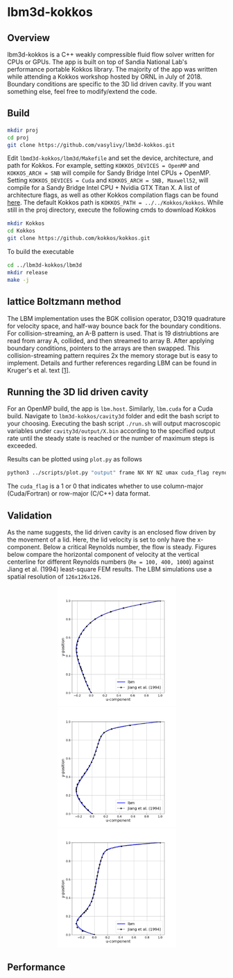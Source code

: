 # lbm3d-kokkos
## Overview
lbm3d-kokkos is a C++ weakly compressible fluid flow solver written for CPUs or GPUs. The app is built on top of Sandia National Lab's performance portable Kokkos library. The majority of the app was written while attending a Kokkos workshop hosted by ORNL in July of 2018. Boundary conditions are specific to the 3D lid driven cavity. If you want something else, feel free to modify/extend the code.
## Build
```bash
mkdir proj
cd proj
git clone https://github.com/vasylivy/lbm3d-kokkos.git
```
Edit `lbmd3d-kokkos/lbm3d/Makefile` and set the device, architecture, and path for Kokkos. For example, setting `KOKKOS_DEVICES = OpenMP` and `KOKKOS_ARCH = SNB` will compile for Sandy Bridge Intel CPUs + OpenMP. Setting `KOKKOS_DEVICES = Cuda` and `KOKKOS_ARCH = SNB, Maxwell52`, will compile for a Sandy Bridge Intel CPU +  Nvidia GTX Titan X. A list of architecture flags, as well as other Kokkos compilation flags can be found [here](https://github.com/kokkos/kokkos/wiki/Compiling). The default Kokkos path is `KOKKOS_PATH = ../../Kokkos/kokkos`. While still in the proj directory, execute the following cmds to download Kokkos
```bash
mkdir Kokkos
cd Kokkos
git clone https://github.com/kokkos/kokkos.git
```
To build the executable
```bash
cd ../lbm3d-kokkos/lbm3d
mkdir release
make -j
```
## lattice Boltzmann method
The LBM implementation uses the BGK collision operator, D3Q19 quadrature for velocity space, and half-way bounce back for the boundary conditions. For collision-streaming, an A-B pattern is used. That is 19 distriubtions are read from array A, collided, and then streamed to array B. After applying boundary conditions, pointers to the arrays are then swapped. This collision-streaming pattern requires 2x the memory storage but is easy to implement. Details and further references regarding LBM can be found in Kruger's et al. text [[1]](https://link.springer.com/content/pdf/10.1007/978-3-319-44649-3.pdf).

## Running the 3D lid driven cavity
For an OpenMP build, the app is `lbm.host`. Similarly, `lbm.cuda` for a Cuda build. Navigate to `lbm3d-kokkos/cavity3d` folder and edit the bash script to your choosing. Executing the bash script `./run.sh` will output macroscopic variables under  `cavity3d/output/X.bin` according to the specified output rate until the steady state is reached or the number of maximum steps is exceeded.

Results can be plotted using `plot.py` as follows
```bash
python3 ../scripts/plot.py "output" frame NX NY NZ umax cuda_flag reynolds "jiang_data.csv" "image_name"
```
The `cuda_flag` is a 1 or 0 that indicates whether to use column-major (Cuda/Fortran) or row-major (C/C++) data format.

## Validation
As the name suggests, the lid driven cavity is an enclosed flow driven by the movement of a lid. Here, the lid velocity is set to only have the x-component. Below a critical Reynolds number, the flow is steady. Figures below compare the horizontal component of velocity at the vertical centerline for different Reynolds numbers (`Re = 100, 400, 1000`) against Jiang et al. (1994) least-square FEM results. The LBM simulations use a spatial resolution of `126x126x126`.

<p align="center">
  <img src="https://github.com/vasylivy/lbm3d-kokkos/blob/master/cavity3d/re100_128x128x128.png" width="275">
  <img src="https://github.com/vasylivy/lbm3d-kokkos/blob/master/cavity3d/re400_128x128x128.png" width="275">
  <img src="https://github.com/vasylivy/lbm3d-kokkos/blob/master/cavity3d/re1000_128x128x128.png" width="275">
</p>

## Performance
